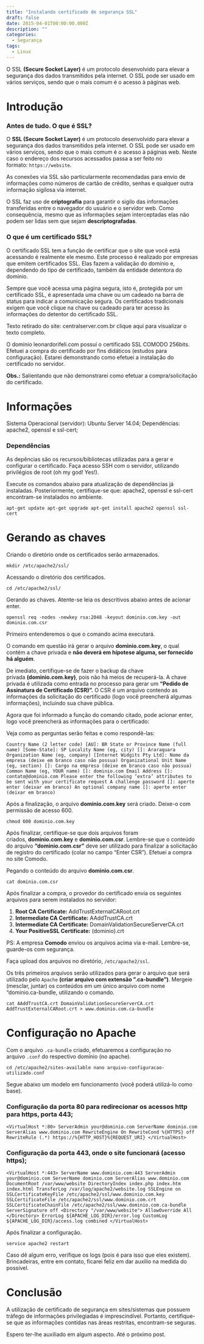 ```yaml
---
title: "Instalando certificado de segurança SSL"
draft: false
date: 2015-04-01T00:00:00.000Z
description: ""
categories:
  - Segurança
tags:
  - Linux
---
```


O SSL **(Secure Socket Layer)** é um protocolo desenvolvido para elevar a segurança dos dados transmitidos pela internet. O SSL pode ser usado em vários serviços, sendo que o mais comum é o acesso à páginas web.

# Introdução

### Antes de tudo. O que é SSL?

O **SSL (Secure Socket Layer)** é um protocolo desenvolvido para elevar a segurança dos dados transmitidos pela internet. O SSL pode ser usado em vários serviços, sendo que o mais comum é o acesso à páginas web. Neste caso o endereço dos recursos acessados passa a ser feito no formato: `https://website`.

As conexões via SSL são particularmente recomendadas para envio de informações como números de cartão de crédito, senhas e qualquer outra informação sigilosa via internet.

O SSL faz uso de **criptografia** para garantir o sigilo das informações transferidas entre o navegador do usuário e o servidor web. Como consequência, mesmo que as informações sejam interceptadas elas não podem ser lidas sem que sejam **descriptografadas**.

### O que é um certificado SSL?

O certificado SSL tem a função de certificar que o site que você está acessando é realmente ele mesmo. Este processo é realizado por empresas que emitem certificados SSL. Elas fazem a validação do domínio e, dependendo do tipo de certificado, também da entidade detentora do domínio.

Sempre que você acessa uma página segura, isto é, protegida por um certificado SSL, é apresentada uma chave ou um cadeado na barra de status para indicar a comunicação segura. Os certificados tradicionais exigem que você clique na chave ou cadeado para ter acesso às informações do detentor do certificado SSL.

Texto retirado do site: centralserver.com.br clique aqui para visualizar o texto completo.

O domínio leonardorifeli.com possuí o certificado SSL COMODO 256bits. Efetuei a compra do certificado por fins didáticos (estudos para configuração). Estarei demonstrando como efetuei a instalação do certificado no servidor.

**Obs.:** Salientando que não demonstrarei como efetuar a compra/solicitação do certificado.

# Informações

Sistema Operacional (servidor): Ubuntu Server 14.04; Dependências: apache2, openssl e ssl-cert;

### Dependências

As depências são os recursos/bibliotecas utilizadas para a gerar e configurar o certificado. Faça acesso SSH com o servidor, utilizando privilégios de root (oh my god! Yes!).

Execute os comandos abaixo para atualização de dependências já instaladas. Posteriormente, certifique-se que: apache2, openssl e ssl-cert encontram-se instalados no ambiente.

`apt-get update
apt-get upgrade
apt-get install apache2 openssl ssl-cert`

# Gerando as chaves

Criando o diretório onde os certificados serão armazenados.

`mkdir /etc/apache2/ssl/`

Acessando o diretório dos certificados.

`cd /etc/apache2/ssl/`

Gerando as chaves. Atente-se leia os descritivos abaixo antes de acionar enter.

`openssl req -nodes -newkey rsa:2048 -keyout dominio.com.key -out dominio.com.csr`

Primeiro entenderemos o que o comando acima executará.

O comando em questão irá gerar o arquivo **dominio.com.key**, o qual contém a chave privada e **não deverá em hípotese alguma, ser fornecido há alguém**.

De imediato, certifique-se de fazer o backup da chave privada **(dominio.com.key)**, pois não há meios de recuperá-la. A chave privada é utilizada como entrada no processo para gerar um **“Pedido de Assinatura de Certificado (CSR)”.** O CSR é um arquivo contendo as informações da solicitação do certificado (logo você preencherá algumas informações), incluindo sua chave pública.

Agora que foi informado a função do comando citado, pode acionar enter, logo você preencherá as informações para o certificado:

Veja como as perguntas serão feitas e como respondê-las:

`Country Name (2 letter code) [AU]: BR
State or Province Name (full name) [Some-State]: SP
Locality Name (eg, city) []: Araraquara
Organization Name (eg, company) [Internet Widgits Pty Ltd]: Nome da empresa (deixe em branco caso não possua)
Organizational Unit Name (eg, section) []: Cargo na empresa (deixe em branco caso não possua)
Common Name (eg, YOUR name) []: dominio.com
Email Address []: contato@dominio.com
Please enter the following ‘extra’ attributes to be sent with your certificate request
A challenge password []: aperte enter (deixar em branco)
An optional company name []: aperte enter (deixar em branco)`

Após a finalização, o arquivo **dominio.com.key** será criado. Deixe-o com permissão de acesso 600.

`chmod 600 dominio.com.key`

Após finalizar, certifique-se que dois arquivos foram criados, **dominio.com.key** e **dominio.com.csr**. Lembre-se que o conteúdo do arquivo **“dominio.com.csr”** deve ser utilizado para finalizar a solicitação de registro do certificado (colar no campo “Enter CSR”). Efetuei a compra no site Comodo.

Pegando o conteúdo do arquivo **dominio.com.csr**.

`cat dominio.com.csr`

Após finalizar a compra, o provedor do certificado envia os seguintes arquivos para serem instalados no servidor:

1. **Root CA Certificate:** AddTrustExternalCARoot.crt
2. **Intermediate CA Certificate:** AAddTrustCA.crt
3. **Intermediate CA Certificate:** DomainValidationSecureServerCA.crt
4. **Your PositiveSSL Certificate:** (dominio).crt

PS: A empresa **Comodo** enviou os arquivos acima via e-mail. Lembre-se, guarde-os com segurança.

Faça upload dos arquivos no diretório, `/etc/apache2/ssl`.

Os três primeiros arquivos serão utilizados para gerar o arquivo que será utilizado pelo `Apache` **(criar arquivo com extensão ”.ca-bundle”)**. Mergeie (mesclar, juntar) os conteúdos em um único arquivo com nome “dominio.ca-bundle, utilizando o comando.

`cat AAddTrustCA.crt DomainValidationSecureServerCA.crt AddTrustExternalCARoot.crt > www.dominio.com.ca-bundle`

# Configuração no Apache

Com o arquivo `.ca-bundle` criado, efetuaremos a configuração no arquivo `.conf` do respectivo domínio (no apache).

`cd /etc/apache2/sites-available
nano arquivo-configuracao-utilizado.conf`

Segue abaixo um modelo em funcionamento (você poderá utilizá-lo como base).

### Configuração da porta 80 para redirecionar os acessos http para https, porta 443;

`<VirtualHost *:80> ServerAdmin your@dominio.com ServerName dominio.com ServerAlias www.dominio.com RewriteEngine On RewriteCond %{HTTPS} off RewriteRule (.*) https://%{HTTP_HOST}%{REQUEST_URI}
</VirtualHost>`

### Configuração da porta 443, onde o site funcionará (acesso https);

`<VirtualHost *:443> ServerName www.dominio.com:443 ServerAdmin your@dominio.com ServerName dominio.com ServerAlias www.dominio.com DocumentRoot /var/www/website DirectoryIndex index.php index.htm index.html TransferLog /var/log/apache2/website.log SSLEngine on SSLCertificateKeyFile /etc/apache2/ssl/www.dominio.com.key SSLCertificateFile /etc/apache2/ssl/www.dominio.com.crt SSLCertificateChainFile /etc/apache2/ssl/www.dominio.com.ca-bundle ServerSignature off <Directory "/var/www/website"> AllowOverride All </Directory> ErrorLog ${APACHE_LOG_DIR}/error.log CustomLog ${APACHE_LOG_DIR}/access.log combined
</VirtualHost>`

Após finalizar a configuração.

`service apache2 restart`

Caso dê algum erro, verifique os logs (pois é para isso que eles existem). Brincadeiras, entre em contato, ficarei feliz em dar auxilio na medida do possível.

# Conclusão

A utilização de certificado de segurança em sites/sistemas que possuem tráfego de informações privilegiadas é imprescindível. Portanto, certifique-se que as informações contídas nas áreas restritas, encontram-se seguras.

Espero ter-lhe auxiliado em algum aspecto. Até o próximo post.
